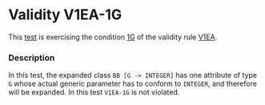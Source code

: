 # Validity V1EA-1G

This [test](.) is exercising the condition [1G](../Readme.md) of the validity rule [V1EA](../../v1ea/Readme.md).

### Description

In this test, the expanded class `BB [G -> INTEGER]` has one attribute of type `G` whose actual generic parameter has to conform to `INTEGER`, and therefore will be expanded. In this test `V1EA-1G` is not violated.
